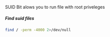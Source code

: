SUID Bit alows you to run file with root priveleges

##### Find suid files
```bash
find / -perm -4000 2>/dev/null
```

